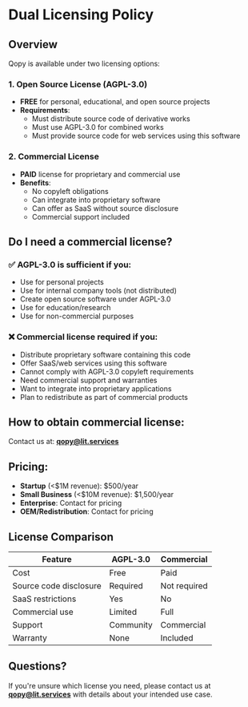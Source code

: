 # Dual Licensing Policy

## Overview
Qopy is available under two licensing options:

### 1. Open Source License (AGPL-3.0)
- **FREE** for personal, educational, and open source projects
- **Requirements**: 
  - Must distribute source code of derivative works
  - Must use AGPL-3.0 for combined works
  - Must provide source code for web services using this software

### 2. Commercial License
- **PAID** license for proprietary and commercial use
- **Benefits**:
  - No copyleft obligations
  - Can integrate into proprietary software
  - Can offer as SaaS without source disclosure
  - Commercial support included

## Do I need a commercial license?

### ✅ AGPL-3.0 is sufficient if you:
- Use for personal projects
- Use for internal company tools (not distributed)
- Create open source software under AGPL-3.0
- Use for education/research
- Use for non-commercial purposes

### ❌ Commercial license required if you:
- Distribute proprietary software containing this code
- Offer SaaS/web services using this software
- Cannot comply with AGPL-3.0 copyleft requirements
- Need commercial support and warranties
- Want to integrate into proprietary applications
- Plan to redistribute as part of commercial products

## How to obtain commercial license:
Contact us at: **qopy@lit.services**

## Pricing:
- **Startup** (<$1M revenue): $500/year
- **Small Business** (<$10M revenue): $1,500/year  
- **Enterprise**: Contact for pricing
- **OEM/Redistribution**: Contact for pricing

## License Comparison

| Feature | AGPL-3.0 | Commercial |
|---------|----------|------------|
| Cost | Free | Paid |
| Source code disclosure | Required | Not required |
| SaaS restrictions | Yes | No |
| Commercial use | Limited | Full |
| Support | Community | Commercial |
| Warranty | None | Included |

## Questions?
If you're unsure which license you need, please contact us at **qopy@lit.services** 
with details about your intended use case. 